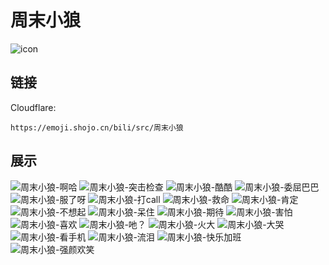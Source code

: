 # 周末小狼
![icon](https://emoji.shojo.cn/bili/src/周末小狼/icon.png)
## 链接
Cloudflare:
```
https://emoji.shojo.cn/bili/src/周末小狼
```
## 展示
![周末小狼-啊哈](https://emoji.shojo.cn/bili/src/周末小狼/周末小狼-啊哈.png)
![周末小狼-突击检查](https://emoji.shojo.cn/bili/src/周末小狼/周末小狼-突击检查.png)
![周末小狼-酷酷](https://emoji.shojo.cn/bili/src/周末小狼/周末小狼-酷酷.png)
![周末小狼-委屈巴巴](https://emoji.shojo.cn/bili/src/周末小狼/周末小狼-委屈巴巴.png)
![周末小狼-服了呀](https://emoji.shojo.cn/bili/src/周末小狼/周末小狼-服了呀.png)
![周末小狼-打call](https://emoji.shojo.cn/bili/src/周末小狼/周末小狼-打call.png)
![周末小狼-救命](https://emoji.shojo.cn/bili/src/周末小狼/周末小狼-救命.png)
![周末小狼-肯定](https://emoji.shojo.cn/bili/src/周末小狼/周末小狼-肯定.png)
![周末小狼-不想起](https://emoji.shojo.cn/bili/src/周末小狼/周末小狼-不想起.png)
![周末小狼-呆住](https://emoji.shojo.cn/bili/src/周末小狼/周末小狼-呆住.png)
![周末小狼-期待](https://emoji.shojo.cn/bili/src/周末小狼/周末小狼-期待.png)
![周末小狼-害怕](https://emoji.shojo.cn/bili/src/周末小狼/周末小狼-害怕.png)
![周末小狼-喜欢](https://emoji.shojo.cn/bili/src/周末小狼/周末小狼-喜欢.png)
![周末小狼-吔？](https://emoji.shojo.cn/bili/src/周末小狼/周末小狼-吔？.png)
![周末小狼-火大](https://emoji.shojo.cn/bili/src/周末小狼/周末小狼-火大.png)
![周末小狼-大哭](https://emoji.shojo.cn/bili/src/周末小狼/周末小狼-大哭.png)
![周末小狼-看手机](https://emoji.shojo.cn/bili/src/周末小狼/周末小狼-看手机.png)
![周末小狼-流泪](https://emoji.shojo.cn/bili/src/周末小狼/周末小狼-流泪.png)
![周末小狼-快乐加班](https://emoji.shojo.cn/bili/src/周末小狼/周末小狼-快乐加班.png)
![周末小狼-强颜欢笑](https://emoji.shojo.cn/bili/src/周末小狼/周末小狼-强颜欢笑.png)
